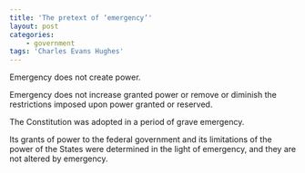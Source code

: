 ```yaml
---
title: 'The pretext of ‘emergency’'
layout: post
categories:
    - government
tags: 'Charles Evans Hughes'
---
```


Emergency does not create power.

Emergency does not increase granted power or remove or diminish the restrictions imposed upon power granted or reserved.  
  
The Constitution was adopted in a period of grave emergency.

Its grants of power to the federal government and its limitations of the power of the States were determined in the light of emergency, and they are not altered by emergency.